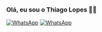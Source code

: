 ### Olá, eu sou o Thiago Lopes 👋🏽

[![WhatsApp](https://img.shields.io/badge/WhatsApp-25D366?style=for-the-badge&logo=whatsapp&logoColor=white)](https://wa.me/5562986251491?text=Ol%C3%A1%2C%20vim%20do%20GitHub!)
[![WhatsApp](	https://img.shields.io/badge/Instagram-E4405F?style=for-the-badge&logo=instagram&logoColor=white)]([https://wa.me/5562986251491?text=Ol%C3%A1%2C%20vim%20do%20GitHub!](https://www.instagram.com/thigasfella/?utm_source=qr&igsh=amlhZndvdzBid3pq))
